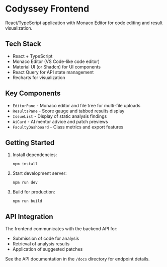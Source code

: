 # Codyssey Frontend

React/TypeScript application with Monaco Editor for code editing and result visualization.

## Tech Stack

- React + TypeScript
- Monaco Editor (VS Code-like code editor)
- Material UI (or Shadcn) for UI components
- React Query for API state management
- Recharts for visualization

## Key Components

- `EditorPane` - Monaco editor and file tree for multi-file uploads
- `ResultsPane` - Score gauge and tabbed results display
- `IssueList` - Display of static analysis findings
- `AiCard` - AI mentor advice and patch previews
- `FacultyDashboard` - Class metrics and export features

## Getting Started

1. Install dependencies:
   ```
   npm install
   ```

2. Start development server:
   ```
   npm run dev
   ```

3. Build for production:
   ```
   npm run build
   ```

## API Integration

The frontend communicates with the backend API for:

- Submission of code for analysis
- Retrieval of analysis results
- Application of suggested patches

See the API documentation in the `/docs` directory for endpoint details.
